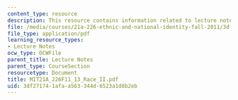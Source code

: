 ```yaml
---
content_type: resource
description: This resource contains information related to lecture notes.
file: /media/courses/21a-226-ethnic-and-national-identity-fall-2011/3df271741afaa563344d6523a1d8b2eb_MIT21A_226F11_13_Race_II.pdf
file_type: application/pdf
learning_resource_types:
- Lecture Notes
ocw_type: OCWFile
parent_title: Lecture Notes
parent_type: CourseSection
resourcetype: Document
title: MIT21A_226F11_13_Race_II.pdf
uid: 3df27174-1afa-a563-344d-6523a1d8b2eb
---
```

